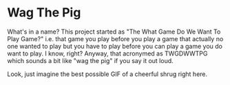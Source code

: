 # Wag The Pig

What's in a name?
This project started as "The What Game Do We Want To Play Game?"
i.e. that game you play before you play a game
that actually no one wanted to play
but you have to play before you
can play a game you do want to play.
I know, right?
Anyway, that acronymed as
TWGDWWTPG
which sounds a bit like
"wag the pig"
if you say it out loud.

Look, just imagine the best possible GIF
of a cheerful shrug right here.
